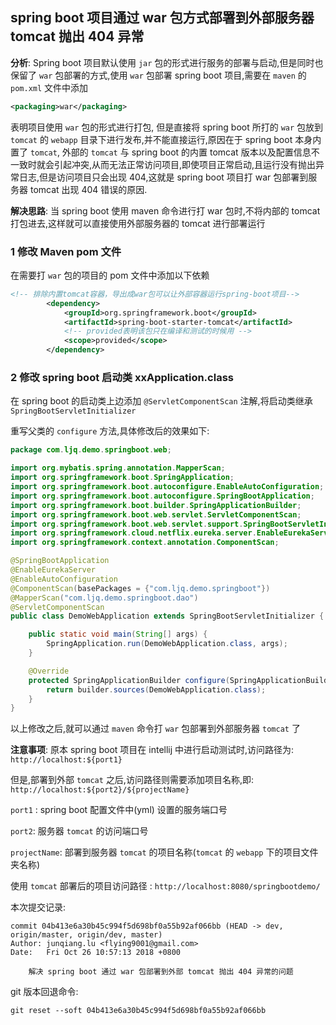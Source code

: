 ## spring boot 项目通过 war 包方式部署到外部服务器 tomcat 抛出 404 异常    



**分析**: Spring boot 项目默认使用 `jar` 包的形式进行服务的部署与启动,但是同时也保留了 `war` 包部署的方式,使用 `war` 包部署 spring boot 项目,需要在 `maven` 的 `pom.xml` 文件中添加  

```xml
<packaging>war</packaging>
```

表明项目使用 `war` 包的形式进行打包, 但是直接将 spring boot 所打的 `war` 包放到 `tomcat` 的 `webapp` 目录下进行发布,并不能直接运行,原因在于 spring boot 本身内置了 `tomcat`, 外部的 `tomcat` 与 spring boot 的内置 tomcat 版本以及配置信息不一致时就会引起冲突,从而无法正常访问项目,即使项目正常启动,且运行没有抛出异常日志,但是访问项目只会出现 404,这就是 spring boot 项目打 war 包部署到服务器 tomcat 出现 404 错误的原因.  

**解决思路**: 当 spring boot 使用 maven 命令进行打 war 包时,不将内部的 tomcat 打包进去,这样就可以直接使用外部服务器的 tomcat 进行部署运行  



 ### 1 修改 Maven pom 文件    

在需要打 `war` 包的项目的 pom 文件中添加以下依赖  

```xml
<!-- 排除内置tomcat容器，导出成war包可以让外部容器运行spring-boot项目-->
        <dependency>
            <groupId>org.springframework.boot</groupId>
            <artifactId>spring-boot-starter-tomcat</artifactId>
            <!-- provided表明该包只在编译和测试的时候用 -->
            <scope>provided</scope>
        </dependency>
```



### 2 修改 spring boot 启动类 xxApplication.class    

在 spring boot 的启动类上边添加 `@ServletComponentScan` 注解,将启动类继承 ` SpringBootServletInitializer`  

重写父类的 `configure` 方法,具体修改后的效果如下:  

```java
package com.ljq.demo.springboot.web;

import org.mybatis.spring.annotation.MapperScan;
import org.springframework.boot.SpringApplication;
import org.springframework.boot.autoconfigure.EnableAutoConfiguration;
import org.springframework.boot.autoconfigure.SpringBootApplication;
import org.springframework.boot.builder.SpringApplicationBuilder;
import org.springframework.boot.web.servlet.ServletComponentScan;
import org.springframework.boot.web.servlet.support.SpringBootServletInitializer;
import org.springframework.cloud.netflix.eureka.server.EnableEurekaServer;
import org.springframework.context.annotation.ComponentScan;

@SpringBootApplication
@EnableEurekaServer
@EnableAutoConfiguration
@ComponentScan(basePackages = {"com.ljq.demo.springboot"})
@MapperScan("com.ljq.demo.springboot.dao")
@ServletComponentScan
public class DemoWebApplication extends SpringBootServletInitializer {

    public static void main(String[] args) {
        SpringApplication.run(DemoWebApplication.class, args);
    }

    @Override
    protected SpringApplicationBuilder configure(SpringApplicationBuilder builder) {
        return builder.sources(DemoWebApplication.class);
    }
}
```

以上修改之后,就可以通过 `maven` 命令打 `war` 包部署到外部服务器 `tomcat` 了  

**注意事项**: 原本 spring boot 项目在 intellij 中进行启动测试时,访问路径为:  `http://localhost:${port1}`  

但是,部署到外部 `tomcat` 之后,访问路径则需要添加项目名称,即: `http://localhost:${port2}/${projectName}`  

`port1` : spring boot 配置文件中(yml) 设置的服务端口号  

`port2`: 服务器 `tomcat` 的访问端口号  

`projectName`: 部署到服务器 `tomcat` 的项目名称(`tomcat` 的 `webapp` 下的项目文件夹名称)  

使用 `tomcat` 部署后的项目访问路径 : `http://localhost:8080/springbootdemo/`   

 

 本次提交记录:  

```shell
commit 04b413e6a30b45c994f5d698bf0a55b92af066bb (HEAD -> dev, origin/master, origin/dev, master)
Author: junqiang.lu <flying9001@gmail.com>
Date:   Fri Oct 26 10:57:13 2018 +0800

    解决 spring boot 通过 war 包部署到外部 tomcat 抛出 404 异常的问题
```

git 版本回退命令:  

```shell
git reset --soft 04b413e6a30b45c994f5d698bf0a55b92af066bb
```







